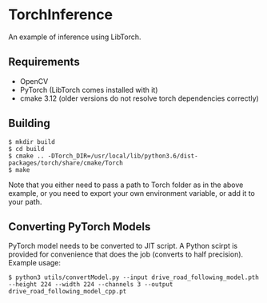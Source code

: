 # TorchInference
An example of inference using LibTorch.

## Requirements
* OpenCV
* PyTorch (LibTorch comes installed with it)
* cmake 3.12 (older versions do not resolve torch dependencies correctly)

## Building
```
$ mkdir build
$ cd build
$ cmake .. -DTorch_DIR=/usr/local/lib/python3.6/dist-packages/torch/share/cmake/Torch
$ make
```
Note that you either need to pass a path to Torch folder as in the above example, or you need to export your own environment variable, or add it to your path.

## Converting PyTorch Models
PyTorch model needs to be converted to JIT script. A Python scirpt is provided for convenience that does the job (converts to half precision). Example usage:
```
$ python3 utils/convertModel.py --input drive_road_following_model.pth --height 224 --width 224 --channels 3 --output drive_road_following_model_cpp.pt
```

